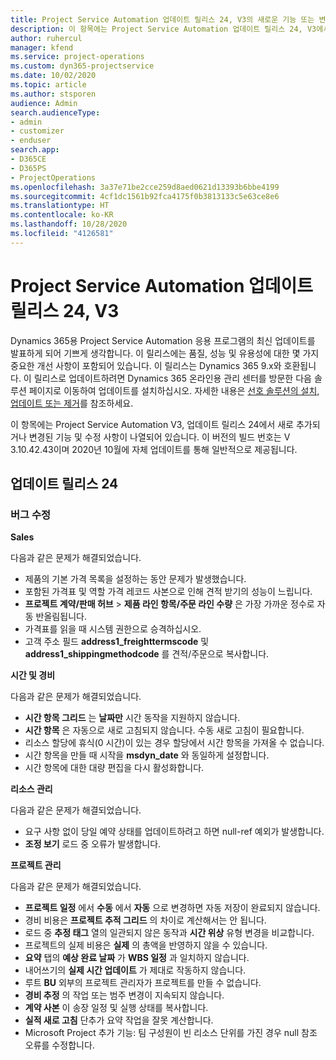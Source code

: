 ```yaml
---
title: Project Service Automation 업데이트 릴리스 24, V3의 새로운 기능 또는 변경된 기능
description: 이 항목에는 Project Service Automation 업데이트 릴리스 24, V3에서 사용할 수 있는 기능 및 수정 사항이 나열되어 있습니다.
author: ruhercul
manager: kfend
ms.service: project-operations
ms.custom: dyn365-projectservice
ms.date: 10/02/2020
ms.topic: article
ms.author: stsporen
audience: Admin
search.audienceType:
- admin
- customizer
- enduser
search.app:
- D365CE
- D365PS
- ProjectOperations
ms.openlocfilehash: 3a37e71be2cce259d8aed0621d13393b6bbe4199
ms.sourcegitcommit: 4cf1dc1561b92fca4175f0b3813133c5e63ce8e6
ms.translationtype: HT
ms.contentlocale: ko-KR
ms.lasthandoff: 10/28/2020
ms.locfileid: "4126581"
---
```

# <a name="project-service-automation-update-release-24-v3"></a>Project Service Automation 업데이트 릴리스 24, V3

Dynamics 365용 Project Service Automation 응용 프로그램의 최신 업데이트를 발표하게 되어 기쁘게 생각합니다. 이 릴리스에는 품질, 성능 및 유용성에 대한 몇 가지 중요한 개선 사항이 포함되어 있습니다. 이 릴리스는 Dynamics 365 9.x와 호환됩니다. 이 릴리스로 업데이트하려면 Dynamics 365 온라인용 관리 센터를 방문한 다음 솔루션 페이지로 이동하여 업데이트를 설치하십시오. 자세한 내용은 [선호 솔루션의 설치, 업데이트 또는 제거](https://docs.microsoft.com/power-platform/admin/install-remove-preferred-solution)를 참조하세요.

이 항목에는 Project Service Automation V3, 업데이트 릴리스 24에서 새로 추가되거나 변경된 기능 및 수정 사항이 나열되어 있습니다. 이 버전의 빌드 번호는 V 3.10.42.43이며 2020년 10월에 자체 업데이트를 통해 일반적으로 제공됩니다.

## <a name="update-release-24"></a>업데이트 릴리스 24

### <a name="bug-fixes"></a>버그 수정

**Sales**

다음과 같은 문제가 해결되었습니다.

- 제품의 기본 가격 목록을 설정하는 동안 문제가 발생했습니다.
- 포함된 가격표 및 역할 가격 레코드 사본으로 인해 견적 받기의 성능이 느립니다.
- **프로젝트 계약/판매 허브** > **제품 라인 항목/주문 라인 수량** 은 가장 가까운 정수로 자동 반올림됩니다.
- 가격표를 읽을 때 시스템 권한으로 승격하십시오.
- 고객 주소 필드 **address1_freighttermscode** 및 **address1_shippingmethodcode** 를 견적/주문으로 복사합니다. 


**시간 및 경비**

다음과 같은 문제가 해결되었습니다.

- **시간 항목 그리드** 는 **날짜만** 시간 동작을 지원하지 않습니다.
- **시간 항목** 은 자동으로 새로 고침되지 않습니다. 수동 새로 고침이 필요합니다.
- 리소스 할당에 휴식(0 시간)이 있는 경우 할당에서 시간 항목을 가져올 수 없습니다.
- 시간 항목을 만들 때 시작을 **msdyn_date** 와 동일하게 설정합니다.
- 시간 항목에 대한 대량 편집을 다시 활성화합니다.

**리소스 관리**

다음과 같은 문제가 해결되었습니다.

- 요구 사항 없이 당일 예약 상태를 업데이트하려고 하면 null-ref 예외가 발생합니다.
- **조정 보기** 로드 중 오류가 발생합니다.


**프로젝트 관리**

다음과 같은 문제가 해결되었습니다.

- **프로젝트 일정** 에서 **수동** 에서 **자동** 으로 변경하면 자동 저장이 완료되지 않습니다.
- 경비 비용은 **프로젝트 추적 그리드** 의 차이로 계산해서는 안 됩니다.
- 로드 중 **추정 태그** 열의 일관되지 않은 동작과 **시간 위상** 유형 변경을 비교합니다.
- 프로젝트의 실제 비용은 **실제** 의 총액을 반영하지 않을 수 있습니다.
- **요약** 탭의 **예상 완료 날짜** 가 **WBS 일정** 과 일치하지 않습니다.
- 내어쓰기의 **실제 시간 업데이트** 가 제대로 작동하지 않습니다.
- 루트 **BU** 외부의 프로젝트 관리자가 프로젝트를 만들 수 없습니다.
- **경비 추정** 의 작업 또는 범주 변경이 지속되지 않습니다.
- **계약 사본** 이 송장 일정 및 실행 상태를 복사합니다.
- **실적 새로 고침** 단추가 요약 작업을 잘못 계산합니다.
- Microsoft Project 추가 기능: 팀 구성원이 빈 리소스 단위를 가진 경우 null 참조 오류를 수정합니다.

